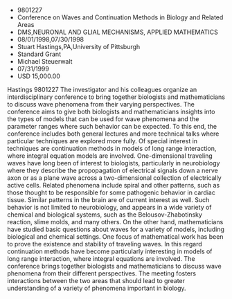 
* 9801227
* Conference on Waves and Continuation Methods in Biology and Related Areas
* DMS,NEURONAL AND GLIAL MECHANISMS, APPLIED MATHEMATICS
* 08/01/1998,07/30/1998
* Stuart Hastings,PA,University of Pittsburgh
* Standard Grant
* Michael Steuerwalt
* 07/31/1999
* USD 15,000.00

Hastings 9801227 The investigator and his colleagues organize an
interdisciplinary conference to bring together biologists and mathematicians to
discuss wave phenomena from their varying perspectives. The conference aims to
give both biologists and mathematicians insights into the types of models that
can be used for wave phenomena and the parameter ranges where such behavior can
be expected. To this end, the conference includes both general lectures and more
technical talks where particular techniques are explored more fully. Of special
interest in techniques are continuation methods in models of long range
interaction, where integral equation models are involved. One-dimensional
traveling waves have long been of interest to biologists, particularly in
neurobiology where they describe the propopagation of electrical signals down a
nerve axon or as a plane wave across a two-dimensional collection of
electrically active cells. Related phenomena include spiral and other patterns,
such as those thought to be responsible for some pathogenic behavior in cardiac
tissue. Similar patterns in the brain are of current interest as well. Such
behavior is not limited to neurobiology, and appears in a wide variety of
chemical and biological systems, such as the Belousov-Zhabotinsky reaction,
slime molds, and many others. On the other hand, mathematicians have studied
basic questions about waves for a variety of models, including biological and
chemical settings. One focus of mathematical work has been to prove the
existence and stability of traveling waves. In this regard continuation methods
have become particularly interesting in models of long range interaction, where
integral equations are involved. The conference brings together biologists and
mathematicians to discuss wave phenomena from their different perspectives. The
meeting fosters interactions between the two areas that should lead to greater
understanding of a variety of phenomena important in biology.
